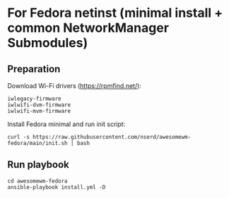 # For Fedora netinst (minimal install + common NetworkManager Submodules)

## Preparation
Download Wi-Fi drivers (https://rpmfind.net/):
```
iwlegacy-firmware
iwlwifi-dvm-firmware
iwlwifi-mvm-firmware
```
Install Fedora minimal and run init script:
```
curl -s https://raw.githubusercontent.com/nserd/awesomewm-fedora/main/init.sh | bash
```

## Run playbook
```
cd awesomewm-fedora
ansible-playbook install.yml -D
```
